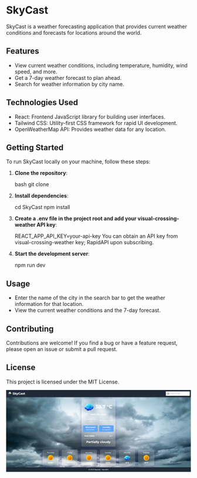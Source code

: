 # SkyCast

SkyCast is a weather forecasting application that provides current weather conditions and forecasts for locations around the world.

## Features

- View current weather conditions, including temperature, humidity, wind speed, and more.
- Get a 7-day weather forecast to plan ahead.
- Search for weather information by city name.

## Technologies Used

- React: Frontend JavaScript library for building user interfaces.
- Tailwind CSS: Utility-first CSS framework for rapid UI development.
- OpenWeatherMap API: Provides weather data for any location.

## Getting Started

To run SkyCast locally on your machine, follow these steps:

1. **Clone the repository**:

   bash
   git clone <repository-url>

2. **Install dependencies**:

   cd SkyCast
   npm install

3. **Create a .env file in the project root and add your visual-crossing-weather API key**:

   REACT_APP_API_KEY=your-api-key
   You can obtain an API key from visual-crossing-weather key; RapidAPI upon subscribing.

4. **Start the development server**:

   npm run dev

## Usage

- Enter the name of the city in the search bar to get the weather information for that location.
- View the current weather conditions and the 7-day forecast.

## Contributing

Contributions are welcome! If you find a bug or have a feature request, please open an issue or submit a pull request.

## License

This project is licensed under the MIT License.

![Screenshot of SkyCast](screenshot.png)